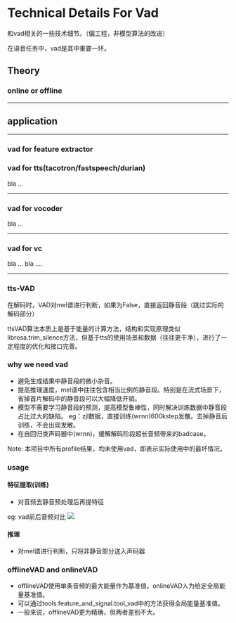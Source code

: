 # Technical Details For Vad

和vad相关的一些技术细节。（偏工程，非模型算法的改进）

在语音任务中，vad是其中重要一环。

## Theory 

### online or offline


---


## application

---

### vad for feature extractor

### vad for tts(tacotron/fastspeech/durian)

bla ...

---

### vad for vocoder

bla ...

---

### vad for vc

bla ...
bla ....

---


### tts-VAD

在解码时，VAD对mel谱进行判断，如果为False，直接返回静音段（跳过实际的解码部分）

ttsVAD算法本质上是基于能量的计算方法，结构和实现原理类似librosa.trim_silence方法，但基于tts的使用场景和数据（往往更干净），进行了一定程度的优化和接口完善。

### why we need vad

- 避免生成结果中静音段的微小杂音。
- 提高推理速度，mel谱中往往包含相当比例的静音段。特别是在流式场景下，省掉首片解码中的静音段可以大幅降低开销。
- 模型不需要学习静音段的预测，提高模型鲁棒性，同时解决训练数据中静音段占比过大的缺陷。
    eg：zjl数据，直接训练(wrnn)600kstep发散。去掉静音后训练，不会出现发散。
- 在自回归类声码器中(wrnn)，缓解解码阶段超长音频带来的badcase。

Note: 本项目中所有profile结果，均未使用vad，即表示实际使用中的最坏情况。

### usage

#### 特征提取(训练)
- 对音频去静音预处理后再提特征

eg: vad前后音频对比
![](pic/vad.png)

#### 推理
- 对mel谱进行判断，只将非静音部分送入声码器 

### offlineVAD and onlineVAD
- offlineVAD使用单条音频的最大能量作为基准值，onlineVAD人为给定全局能量基准值。
- 可以通过tools.feature_and_signal.tool_vad中的方法获得全局能量基准值。
- 一般来说，offlineVAD更为精确，但两者差别不大。

 